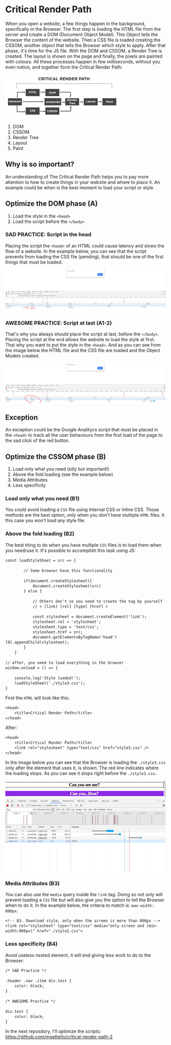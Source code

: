 # Critical Render Path


When you open a website, a few things happen in the background, specifically in the Browser. The first step is loading the HTML file from the server and create a DOM (Document Object Model). This Object tells the Browser the content of the website. Then a CSS file is loaded creating the CSSOM, another object that tells the Browser which style to apply. After that phase, it's time for the JS file. With the DOM and CSSOM, a Render Tree is created. The layout is shown on the page and finally, the pixels are painted with colours. All these processes happen in few milliseconds, without you even notice, and together form the Critical Render Path:

![critical_render_path](/img/d.png)

1. DOM
2. CSSOM
3. Render Tree
4. Layout
5. Paint

## Why is so important?

An understanding of The Critical Render Path helps you to pay more attention to how to create things in your website and where to place it. An example could be when is the best moment to load your script or style.

## Optimize the DOM phase (A)

1. Load the style in the `<head>`
2. Load the script before the `</body>`

### SAD PRACTICE: Script in the head

Placing the script the `<head>` of an HTML could cause latency and slows the flow of a website. In the example below, you can see that the script prevents from loading the CSS file (pending), that should be one of the first things that must be loaded.


![pending_css](/img/a.png)

### AWESOME PRACTICE: Script at last (A1-2)

That's why you always should place the script at last, before the `</body>`. Placing the script at the end allows the website to load the style at first. That why you want to put the style in the `<head>`. And as you can see from the image below the HTML file and the CSS file are loaded and the Object Models created.


![pending_css](/img/b.png)


## Exception

An exception could be the Google Analitycs script that must be placed in the `<head>` to track all the user behaviours from the first load of the page to the sad click of the red button.

## Optimize the CSSOM phase (B)

1. Load only what you need (silly but important!)
2. Above the fold loading (see the example below)
3. Media Attributes
4. Less specificity

### Load only what you need (B1)

You could avoid loading a `CSS` file using Internal CSS or Inline CSS. Those methods are the best option, only when you don't have multiple `HTML` files. It this case you won't load any style file. 

### Above the fold loading  (B2)

The best thing to do when you have multiple `CSS` files is to load them when you need/use it. It's possible to accomplish this task using JS:

```
const loadStyleSheet = src => {

        // Some browser have this functionality 

        if(document.createStylesheet){
            document.createStylesheet(src)
        } else {

            // Others don't so you need to create the tag by yourself
            // < [link] [rel] [type] [href] >

            const stylesheet = document.createElement('link');
            stylesheet.rel = 'stylesheet';
            stylesheet.type = 'text/css';
            stylesheet.href = src;
            document.getElementsByTagName('head')[0].appendChild(stylesheet);
        }
    }
    
// after, you need to load everything in the browser
window.onload = () => {

    console.log('Style loaded!');
    loadStyleSheet('./style3.css');
}

```

First the `HTML` will look like this: 

```
<head>
    <title>Crtical Render Path</title>
</head>

```

After:

```
<head>
    <title>Crtical Render Path</title>
    <link rel="stylesheet" type="text/css" href="style3.css" />
</head>

```

In the image below you can see that the Browser is loading the `./style3.css` only after the element that uses it, is shown. The red line indicates where the loading stops. As you can see it stops right before the `./style3.css`.

![loading](/img/c.png)


### Media Attributes (B3)

You can also use the `media` query inside the `link` tag. Doing so not only will prevent loading a `CSS` file but will also give you the option to tell the Browser when to do it. In the example below, the criteria to match is: `max-width: 800px`. 

```
<!-- B3. Download style, only when the screen is more than 800px -->
<link rel="stylesheet" type="text/css" media="only screen and (min-width:800px)" href="./style2.css">
```

### Less specificity (B4)

Avoid useless nested element, it will end giving less work to do to the Browser:

```
/* SAD Practice */

.header .nav .item div.test {
    color: black;
}

/* AWESOME Practice */

div.test {
    color: black;
}

```

In the next repository, I'll optimize the scripts: https://github.com/mgattello/critical-render-path-2
